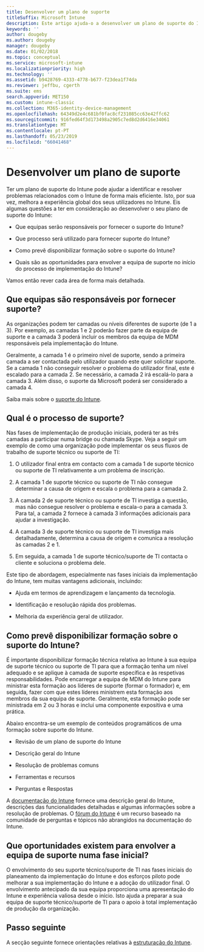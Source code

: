 ```yaml
---
title: Desenvolver um plano de suporte
titleSuffix: Microsoft Intune
description: Este artigo ajuda-o a desenvolver um plano de suporte do Intune para uma implementação do Microsoft Intune.
keywords: ''
author: dougeby
ms.author: dougeby
manager: dougeby
ms.date: 01/02/2018
ms.topic: conceptual
ms.service: microsoft-intune
ms.localizationpriority: high
ms.technology: ''
ms.assetid: b9428769-4333-4778-b677-f23dea1f74da
ms.reviewer: jeffbu, cgerth
ms.suite: ems
search.appverid: MET150
ms.custom: intune-classic
ms.collection: M365-identity-device-management
ms.openlocfilehash: 64349d2e4c681bf0fac8cf231085cc63e42ffc62
ms.sourcegitcommit: 916fed64f3d173498a2905c7ed8d2d6416e34061
ms.translationtype: MT
ms.contentlocale: pt-PT
ms.lasthandoff: 05/23/2019
ms.locfileid: "66041468"
---
```

# <a name="develop-a-support-plan"></a>Desenvolver um plano de suporte

Ter um plano de suporte do Intune pode ajudar a identificar e resolver problemas relacionados com o Intune de forma mais eficiente. Isto, por sua vez, melhora a experiência global dos seus utilizadores no Intune. Eis algumas questões a ter em consideração ao desenvolver o seu plano de suporte do Intune:

-   Que equipas serão responsáveis por fornecer o suporte do Intune?

-   Que processo será utilizado para fornecer suporte do Intune?

-   Como prevê disponibilizar formação sobre o suporte do Intune?

-   Quais são as oportunidades para envolver a equipa de suporte no início do processo de implementação do Intune?

Vamos então rever cada área de forma mais detalhada.

## <a name="which-teams-are-responsible-for-providing-support"></a>Que equipas são responsáveis por fornecer suporte?

As organizações podem ter camadas ou níveis diferentes de suporte (de 1 a 3). Por exemplo, as camadas 1 e 2 poderão fazer parte da equipa de suporte e a camada 3 poderá incluir os membros da equipa de MDM responsáveis pela implementação do Intune.

Geralmente, a camada 1 é o primeiro nível de suporte, sendo a primeira camada a ser contactada pelo utilizador quando este quer solicitar suporte. Se a camada 1 não conseguir resolver o problema do utilizador final, este é escalado para a camada 2. Se necessário, a camada 2 irá escalá-lo para a camada 3. Além disso, o suporte da Microsoft poderá ser considerado a camada 4.

Saiba mais sobre o [suporte do Intune](/intune/get-support).

## <a name="what-is-the-support-process"></a>Qual é o processo de suporte?

Nas fases de implementação de produção iniciais, poderá ter as três camadas a participar numa bridge ou chamada Skype. Veja a seguir um exemplo de como uma organização pode implementar os seus fluxos de trabalho de suporte técnico ou suporte de TI:

1.  O utilizador final entra em contacto com a camada 1 de suporte técnico ou suporte de TI relativamente a um problema de inscrição.

2.  A camada 1 de suporte técnico ou suporte de TI não consegue determinar a causa de origem e escala o problema para a camada 2.

3.  A camada 2 de suporte técnico ou suporte de TI investiga a questão, mas não consegue resolver o problema e escala-o para a camada 3. Para tal, a camada 2 fornece à camada 3 informações adicionais para ajudar a investigação.

4.  A camada 3 de suporte técnico ou suporte de TI investiga mais detalhadamente, determina a causa de origem e comunica a resolução às camadas 2 e 1.

5.  Em seguida, a camada 1 de suporte técnico/suporte de TI contacta o cliente e soluciona o problema dele.

Este tipo de abordagem, especialmente nas fases iniciais da implementação do Intune, tem muitas vantagens adicionais, incluindo:

-   Ajuda em termos de aprendizagem e lançamento da tecnologia.

-   Identificação e resolução rápida dos problemas.

-   Melhoria da experiência geral de utilizador.

## <a name="how-you-plan-to-provide-intune-support-training"></a>Como prevê disponibilizar formação sobre o suporte do Intune?

É importante disponibilizar formação técnica relativa ao Intune à sua equipa de suporte técnico ou suporte de TI para que a formação tenha um nível adequado e se aplique à camada de suporte específica e às respetivas responsabilidades. Pode encarregar a equipa de MDM do Intune para ministrar esta formação aos líderes de suporte (formar o formador) e, em seguida, fazer com que estes líderes ministrem esta formação aos membros da sua equipa de suporte. Geralmente, esta formação pode ser ministrada em 2 ou 3 horas e inclui uma componente expositiva e uma prática.

Abaixo encontra-se um exemplo de conteúdos programáticos de uma formação sobre suporte do Intune.

-   Revisão de um plano de suporte do Intune

-   Descrição geral do Intune

-   Resolução de problemas comuns

-   Ferramentas e recursos

-   Perguntas e Respostas

A [documentação do Intune](https://docs.microsoft.com/intune/) fornece uma descrição geral do Intune, descrições das funcionalidades detalhadas e algumas informações sobre a resolução de problemas. O [fórum do Intune](https://social.technet.microsoft.com/Forums/home) é um recurso baseado na comunidade de perguntas e tópicos não abrangidos na documentação do Intune.

## <a name="what-opportunities-are-there-to-involve-the-support-team-earlier"></a>Que oportunidades existem para envolver a equipa de suporte numa fase inicial?

O envolvimento do seu suporte técnico/suporte de TI nas fases iniciais do planeamento da implementação do Intune e dos esforços piloto pode melhorar a sua implementação do Intune e a adoção do utilizador final. O envolvimento antecipado da sua equipa proporciona uma apresentação do Intune e experiência valiosa desde o início. Isto ajuda a preparar a sua equipa de suporte técnico/suporte de TI para o apoio à total implementação de produção da organização.

## <a name="next-step"></a>Passo seguinte

A secção seguinte fornece orientações relativas à [estruturação do Intune](planning-guide-design.md).
